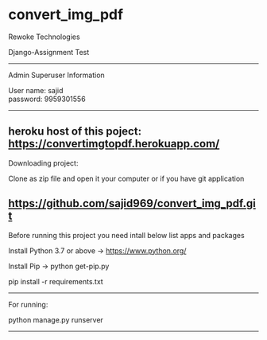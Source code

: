 # convert_img_pdf

Rewoke Technologies

Django-Assignment Test

-----------------------------------------------------------------------------------------------
Admin Superuser Information

User name: sajid  
password: 9959301556

-----------------------------------------------------------------------------------------------

heroku host of this poject: 
https://convertimgtopdf.herokuapp.com/
-----------------------------------------------------------------------------------------------

Downloading project:

Clone as zip file and open it your computer or if you have git application

https://github.com/sajid969/convert_img_pdf.git
------------------------------------------------------------------------------------------------

Before running this project you need intall below list apps and packages

Install Python 3.7 or above -> https://www.python.org/

Install Pip -> python get-pip.py


pip install -r requirements.txt

-------------------------------------------------------------------------------------------------
For running:

python manage.py runserver

-------------------------------------------------------------------------------------------------

